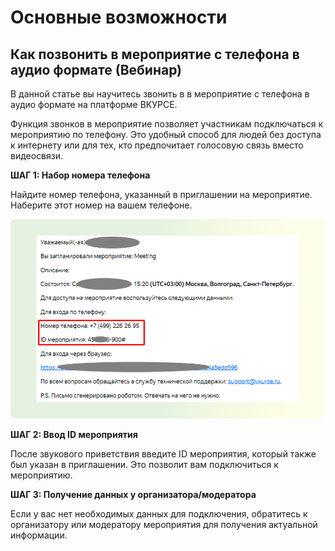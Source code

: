 # Основные возможности

## Как позвонить в мероприятие с телефона в аудио формате (Вебинар)

<!-- TODO: Перенести в раздел для участников -->

В данной статье вы научитесь звонить в в мероприятие с телефона в аудио формате на платформе ВКУРСЕ.

Функция звонков в мероприятие позволяет участникам подключаться к мероприятию по телефону. Это удобный способ для людей без доступа к интернету или для тех, кто предпочитает голосовую связь вместо видеосвязи.

**ШАГ 1: Набор номера телефона**

Найдите номер телефона, указанный в приглашении на мероприятие. Наберите этот номер на вашем телефоне.

![image.png](../img/oy2image.png "Пример письма с приглашением")

**ШАГ 2: Ввод ID мероприятия**

После звукового приветствия введите ID мероприятия, который также был указан в приглашении. Это позволит вам подключиться к мероприятию.

**ШАГ 3: Получение данных у организатора/модератора**

Если у вас нет необходимых данных для подключения, обратитесь к организатору или модератору мероприятия для получения актуальной информации.
